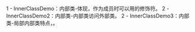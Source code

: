 1 - InnerClassDemo：内部类-体现，作为成员时可以用的修饰符。
2 - InnerClassDemo2：内部类-内部类访问外部类。
2 - InnerClassDemo3：内部类-局部内部类特点，。
